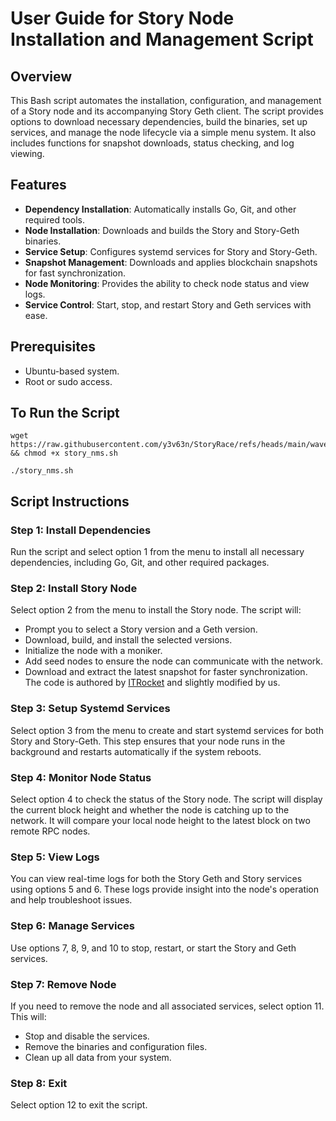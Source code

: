 <h1>User Guide for Story Node Installation and Management Script</h1>
<h2></h2>
<h2>Overview</h2>
<p>This Bash script automates the installation, configuration, and management of a Story node and its accompanying Story Geth client. The script provides options to download necessary dependencies, build the binaries, set up services, and manage the node lifecycle via a simple menu system. It also includes functions for snapshot downloads, status checking, and log viewing.</p>
<h2></h2>
<h2>Features</h2>
<ul>
<li><strong>Dependency Installation</strong>: Automatically installs Go, Git, and other required tools.</li>
<li><strong>Node Installation</strong>: Downloads and builds the Story and Story-Geth binaries.</li>
<li><strong>Service Setup</strong>: Configures systemd services for Story and Story-Geth.</li>
<li><strong>Snapshot Management</strong>: Downloads and applies blockchain snapshots for fast synchronization.</li>
<li><strong>Node Monitoring</strong>: Provides the ability to check node status and view logs.</li>
<li><strong>Service Control</strong>: Start, stop, and restart Story and Geth services with ease.</li>
</ul>
<h2></h2>
<h2>Prerequisites</h2>
<ul>
<li>Ubuntu-based system.</li>
<li>Root or sudo access.</li>
</ul>
<h2>To Run the Script</h2>

```
wget https://raw.githubusercontent.com/y3v63n/StoryRace/refs/heads/main/wave2/task1/story_nms.sh && chmod +x story_nms.sh

./story_nms.sh
```

<h2>Script Instructions</h2>
<h3>Step 1: Install Dependencies</h3>
<p>Run the script and select option 1 from the menu to install all necessary dependencies, including Go, Git, and other required packages.</p>
<h3></h3>
<h3>Step 2: Install Story Node</h3>
<p>Select option 2 from the menu to install the Story node. The script will:</p>
<ul>
<li>Prompt you to select a Story version and a Geth version.</li>
<li>Download, build, and install the selected versions.</li>
<li>Initialize the node with a moniker.</li>
<li>Add seed nodes to ensure the node can communicate with the network.</li>
<li>Download and extract the latest snapshot for faster synchronization. The code is authored by <a href="https://itrocket.net/api/testnet/story/autosnap/">ITRocket</a> and slightly modified by us.</li>
</ul>
<h3></h3>
<h3>Step 3: Setup Systemd Services</h3>
<p>Select option 3 from the menu to create and start systemd services for both Story and Story-Geth. This step ensures that your node runs in the background and restarts automatically if the system reboots.</p>
<h3></h3>
<h3>Step 4: Monitor Node Status</h3>
<p>Select option 4 to check the status of the Story node. The script will display the current block height and whether the node is catching up to the network. It will compare your local node height to the latest block on two remote RPC nodes.</p>
<h3></h3>
<h3>Step 5: View Logs</h3>
<p>You can view real-time logs for both the Story Geth and Story services using options 5 and 6. These logs provide insight into the node&#39;s operation and help troubleshoot issues.</p>
<h3></h3>
<h3>Step 6: Manage Services</h3>
<p>Use options 7, 8, 9, and 10 to stop, restart, or start the Story and Geth services.</p>
<h3></h3>
<h3>Step 7: Remove Node</h3>
<p>If you need to remove the node and all associated services, select option 11. This will:</p>
<ul>
<li>Stop and disable the services.</li>
<li>Remove the binaries and configuration files.</li>
<li>Clean up all data from your system.</li>
</ul>
<h3></h3>
<h3>Step 8: Exit</h3>
<p>Select option 12 to exit the script.</p>
<h2></h2>
<h2></h2>
